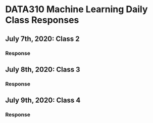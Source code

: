 # DATA310 Machine Learning Daily Class Responses

## July 7th, 2020: Class 2
  ### Response
  
## July 8th, 2020: Class 3
  ### Response
  
## July 9th, 2020: Class 4
  ### Response 
